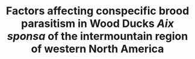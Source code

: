 ---
title: Factors affecting conspecific brood parasitism in Wood Ducks <i>Aix sponsa</i> of the intermountain region of western North America
year: "2016 (In Press)"
authors: <strong>Hafen, K.</strong>, and D. N. Koons
journal: <i>Wildfowl</i>
volume: 66
pages: 186-196
doi:
urlp:
pdf:
---
